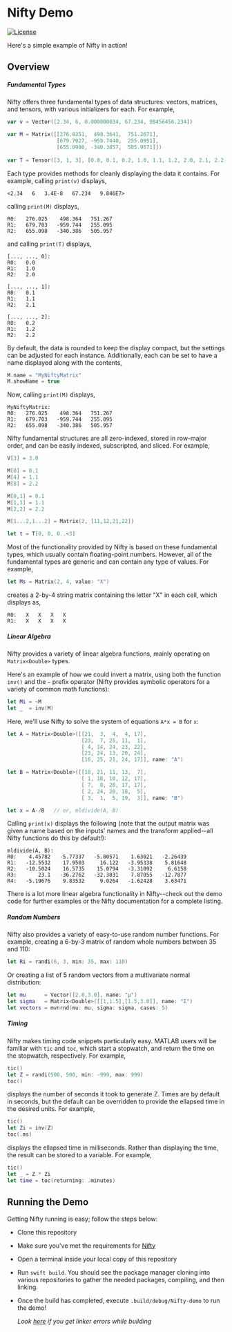 # Nifty Demo

[![License](https://img.shields.io/hexpm/l/plug.svg)](LICENSE)

Here's a simple example of Nifty in action!

## Overview

##### Fundamental Types

Nifty offers three fundamental types of data structures: vectors, matrices, and tensors, with various initializers for each. For example,

```swift
var v = Vector([2.34, 6, 0.000000034, 67.234, 98456456.234])

var M = Matrix([[276.0251,  498.3641,  751.2671], 
                [679.7027, -959.7440,  255.0951],
                [655.0980, -340.3857,  505.9571]])
                
var T = Tensor([3, 1, 3], [0.0, 0.1, 0.2, 1.0, 1.1, 1.2, 2.0, 2.1, 2.2])
```

Each type provides methods for cleanly displaying the data it contains. For example, calling `print(v)` displays,

```
<2.34   6   3.4E-8   67.234   9.846E7>
```

calling `print(M)` displays,

```
R0:   276.025    498.364   751.267
R1:   679.703   -959.744   255.095
R2:   655.098   -340.386   505.957
```

and calling `print(T)` displays,

```
[..., ..., 0]:
R0:   0.0
R1:   1.0
R2:   2.0

[..., ..., 1]:
R0:   0.1
R1:   1.1
R2:   2.1

[..., ..., 2]:
R0:   0.2
R1:   1.2
R2:   2.2
```

By default, the data is rounded to keep the display compact, but the settings can be adjusted for each instance. Additionally, each can be set to have a name displayed along with the contents,

```swift
M.name = "MyNiftyMatrix"
M.showName = true
```

Now, calling `print(M)` displays,

```
MyNiftyMatrix:
R0:   276.025    498.364   751.267
R1:   679.703   -959.744   255.095
R2:   655.098   -340.386   505.957
```

Nifty fundamental structures are all zero-indexed, stored in row-major order, and can be easily indexed, subscripted, and sliced. For example,

```swift
V[3] = 3.0

M[0] = 0.1
M[4] = 1.1
M[8] = 2.2

M[0,1] = 0.1
M[1,1] = 1.1
M[2,2] = 2.2

M[1...2,1...2] = Matrix(2, [11,12,21,22]) 

let t = T[0, 0, 0..<3]
```

Most of the functionality provided by Nifty is based on these fundamental types, which usually contain floating-point numbers. However, all of the fundamental types are generic and can contain any type of values. For example,

```swift
let Ms = Matrix(2, 4, value: "X")
```

creates a 2-by-4 string matrix containing the letter "X" in each cell, which displays as,

```
R0:   X   X   X   X
R1:   X   X   X   X
```

##### Linear Algebra

Nifty provides a variety of linear algebra functions, mainly operating on `Matrix<Double>` types.

Here's an example of how we could invert a matrix, using both the function `inv()` and the `~` prefix operator (Nifty provides symbolic operators for a variety of common math functions):

```swift
let Mi = ~M 
let _  = inv(M)
```

Here, we'll use Nifty to solve the system of equations `A*x = B` for `x`:

```swift
let A = Matrix<Double>([[21,  3,  4,  4, 17],
                        [23,  7, 25, 11,  1],
                        [ 4, 14, 24, 23, 22],
                        [23, 24, 13, 20, 24],
                        [16, 25, 21, 24, 17]], name: "A")

let B = Matrix<Double>([[18, 21, 11, 13,  7],
                        [ 1, 18, 10, 12, 17],
                        [ 7,  8, 20, 17, 17],
                        [ 2, 24, 20, 18,  5],
                        [ 3,  1,  5, 19,  3]], name: "B")

let x = A-/B   // or, mldivide(A, B)
```

Calling `print(x)` displays the following (note that the output matrix was given a name based on the inputs' names and the transform applied--all Nifty functions do this by default!):

```
mldivide(A, B):
R0:    4.45782   -5.77337   -5.80571    1.63021   -2.26439
R1:   -12.5532    17.9503     16.122   -3.95338    5.81648
R2:   -10.5024    16.5735    15.0794   -3.31092     6.6158
R3:       23.1   -36.2762   -32.3031    7.87055   -12.7877
R4:   -5.19676    9.83532     9.0264   -1.62428    3.63471

```

There is a lot more linear algebra functionality in Nifty--check out the demo code for further examples or the Nifty documentation for a complete listing.

##### Random Numbers

Nifty also provides a variety of easy-to-use random number functions. For example, creating a 6-by-3 matrix of random whole numbers between 35 and 110:

```swift
let Ri = randi(6, 3, min: 35, max: 110)
```

Or creating a list of 5 random vectors from a multivariate normal distribution:

```swift
let mu      = Vector([2.0,3.0], name: "μ")       
let sigma   = Matrix<Double>([[1,1.5],[1.5,3.0]], name: "Σ")
let vectors = mvnrnd(mu: mu, sigma: sigma, cases: 5)
```

##### Timing

Nifty makes timing code snippets particularly easy. MATLAB users will be familiar with `tic` and `toc`, which start a stopwatch, and return the time on the stopwatch, respectively. For example,

```swift
tic()
let Z = randi(500, 500, min: -999, max: 999)
toc()
```

displays the number of seconds it took to generate Z. Times are by default in seconds, but the default can be overridden to provide the ellapsed time in the desired units. For example,

```swift
tic()
let Zi = inv(Z)
toc(.ms)
```

displays the ellapsed time in milliseconds. Rather than displaying the time, the result can be stored to a variable. For example,

```swift
tic()
let _ = Z * Zi
let time = toc(returning: .minutes)
```

## Running the Demo 

Getting Nifty running is easy; follow the steps below:

- Clone this repository
- Make sure you've met the requirements for [Nifty](https://github.com/nifty-swift/Nifty#getting-started)
- Open a terminal inside your local copy of this repository
- Run `swift build`. You should see the package manager cloning into various repositories to gather the needed packages, compiling, and then linking. 
- Once the build has completed, execute `.build/debug/Nifty-demo` to run the demo!

   _Look [here](https://github.com/nifty-swift/Nifty#troubleshooting) if you get linker errors while building_